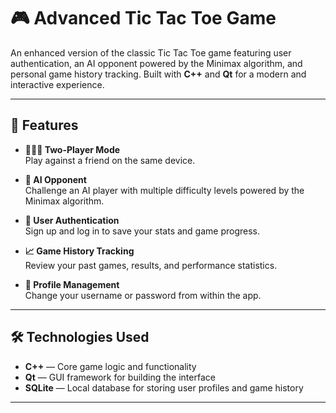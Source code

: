 # 🎮 Advanced Tic Tac Toe Game

An enhanced version of the classic Tic Tac Toe game featuring user authentication, an AI opponent powered by the Minimax algorithm, and personal game history tracking. Built with **C++** and **Qt** for a modern and interactive experience.

---

## 🚀 Features

- **🧑‍🤝‍🧑 Two-Player Mode**  
  Play against a friend on the same device.

- **🤖 AI Opponent**  
  Challenge an AI player with multiple difficulty levels powered by the Minimax algorithm.

- **🔐 User Authentication**  
  Sign up and log in to save your stats and game progress.

- **📈 Game History Tracking**  
  Review your past games, results, and performance statistics.

- **👤 Profile Management**  
  Change your username or password from within the app.

---

## 🛠 Technologies Used

- **C++** — Core game logic and functionality  
- **Qt** — GUI framework for building the interface  
- **SQLite** — Local database for storing user profiles and game history

---

